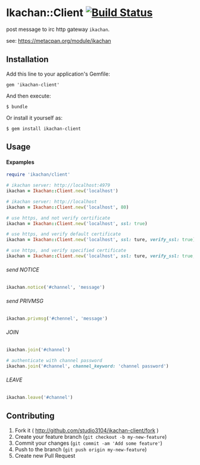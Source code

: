 # Ikachan::Client [![Build Status](https://travis-ci.org/studio3104/ikachan-client.png)](https://travis-ci.org/studio3104/ikachan-client)

post message to irc http gateway `ikachan`.

see: https://metacpan.org/module/ikachan

## Installation

Add this line to your application's Gemfile:

    gem 'ikachan-client'

And then execute:

    $ bundle

Or install it yourself as:

    $ gem install ikachan-client

## Usage

#### Expamples

```ruby
require 'ikachan/client'

# ikachan server: http://localhost:4979
ikachan = Ikachan::Client.new('localhost')

# ikachan server: http://localhost
ikachan = Ikachan::Client.new('localhost', 80)

# use https, and not verify certificate
ikachan = Ikachan::Client.new('localhost', ssl: true)

# use https, and verify default certificate
ikachan = Ikachan::Client.new('localhost', ssl: ture, verify_ssl: true)

# use https, and verify specified certificate
ikachan = Ikachan::Client.new('localhost', ssl: ture, verify_ssl: true, ca_file: '/path/to/ca_file')
```

###### send NOTICE

```ruby
ikachan.notice('#channel', 'message')
```

###### send PRIVMSG

```ruby
ikachan.privmsg('#chennel', 'message')
```

###### JOIN

```ruby
ikachan.join('#channel')

# authenticate with channel password
ikachan.join('#channel', channel_keyword: 'channel password')
```

###### LEAVE

```ruby
ikachan.leave('#channel')
```

## Contributing

1. Fork it ( http://github.com/studio3104/ikachan-client/fork )
2. Create your feature branch (`git checkout -b my-new-feature`)
3. Commit your changes (`git commit -am 'Add some feature'`)
4. Push to the branch (`git push origin my-new-feature`)
5. Create new Pull Request
